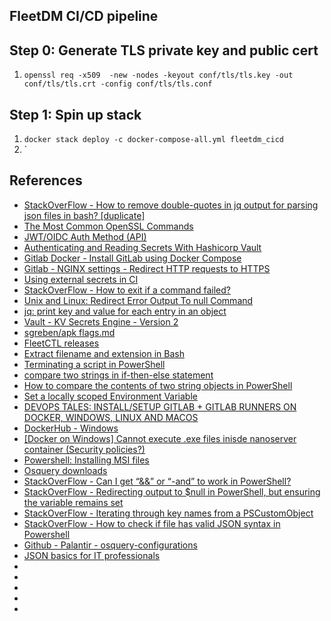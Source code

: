 ## FleetDM CI/CD pipeline

## Step 0: Generate TLS private key and public cert
1. `openssl req -x509  -new -nodes -keyout conf/tls/tls.key -out conf/tls/tls.crt -config conf/tls/tls.conf`

## Step 1: Spin up stack
1. `docker stack deploy -c docker-compose-all.yml fleetdm_cicd`
1. `

## References
* [StackOverFlow - How to remove double-quotes in jq output for parsing json files in bash? [duplicate]](https://stackoverflow.com/questions/44656515/how-to-remove-double-quotes-in-jq-output-for-parsing-json-files-in-bash)
* [The Most Common OpenSSL Commands](https://www.sslshopper.com/article-most-common-openssl-commands.html)
* [JWT/OIDC Auth Method (API)](https://www.vaultproject.io/api/auth/jwt#jwks_ca_pem)
* [Authenticating and Reading Secrets With Hashicorp Vault](https://docs.gitlab.com/ee/ci/examples/authenticating-with-hashicorp-vault/)
* [Gitlab Docker - Install GitLab using Docker Compose](https://docs.gitlab.com/omnibus/docker/#install-gitlab-using-docker-compose)
* [Gitlab - NGINX settings - Redirect HTTP requests to HTTPS](https://gitlab.com/gitlab-org/omnibus-gitlab/blob/master/doc/settings/nginx.md#redirect-http-requests-to-https)
* [Using external secrets in CI](https://docs.gitlab.com/ee/ci/secrets/#configure-your-vault-server)
* [StackOverFlow - How to exit if a command failed?](https://stackoverflow.com/questions/3822621/how-to-exit-if-a-command-failed)
* [Unix and Linux: Redirect Error Output To null Command](https://www.cyberciti.biz/faq/unix-linux-redirect-error-output-to-null-command/)
* [jq: print key and value for each entry in an object](https://stackoverflow.com/questions/34226370/jq-print-key-and-value-for-each-entry-in-an-object)
* [Vault - KV Secrets Engine - Version 2](https://www.vaultproject.io/docs/secrets/kv/kv-v2)
* [sgreben/apk flags.md](https://gist.github.com/sgreben/dfeaaf20eb635d31e1151cb14ea79048)
* [FleetCTL releases](https://github.com/fleetdm/fleet/releases)
* [Extract filename and extension in Bash](https://stackoverflow.com/questions/965053/extract-filename-and-extension-in-bash)
* [Terminating a script in PowerShell](https://stackoverflow.com/questions/2022326/terminating-a-script-in-powershell)
* [compare two strings in if-then-else statement](https://social.technet.microsoft.com/Forums/lync/en-US/63b77100-85e1-40d1-afdc-26cc825dc911/compare-two-strings-in-ifthenelse-statement?forum=winserverpowershell)
* [How to compare the contents of two string objects in PowerShell](https://stackoverflow.com/questions/18772063/how-to-compare-the-contents-of-two-string-objects-in-powershell)
* [Set a locally scoped Environment Variable](https://www.tachytelic.net/2019/03/powershell-environment-variables/)
* [DEVOPS TALES: INSTALL/SETUP GITLAB + GITLAB RUNNERS ON DOCKER, WINDOWS, LINUX AND MACOS](https://holdmybeersecurity.com/2021/02/19/devops-tales-install-setup-gitlab-gitlab-runners-on-docker-windows-linux-and-macos/)
* [DockerHub - Windows](https://hub.docker.com/_/microsoft-windows)
* [[Docker on Windows] Cannot execute .exe files inisde nanoserver container (Security policies?)](https://social.msdn.microsoft.com/Forums/en-US/4d12df17-e803-4b12-ac82-6df99eb774cc/docker-on-windows-cannot-execute-exe-files-inisde-nanoserver-container-security-policies?forum=windowscontainers)
* [Powershell: Installing MSI files](https://powershellexplained.com/2016-10-21-powershell-installing-msi-files/)
* [Osquery downloads](https://osquery.io/downloads/official/4.6.0)
* [StackOverFlow - Can I get “&&” or “-and” to work in PowerShell?](https://stackoverflow.com/questions/563600/can-i-get-or-and-to-work-in-powershell)
* [StackOverFlow - Redirecting output to $null in PowerShell, but ensuring the variable remains set](https://stackoverflow.com/questions/5881174/redirecting-output-to-null-in-powershell-but-ensuring-the-variable-remains-set)
* [StackOverFlow - Iterating through key names from a PSCustomObject](https://stackoverflow.com/questions/18779762/iterating-through-key-names-from-a-pscustomobject)
* [StackOverFlow - How to check if file has valid JSON syntax in Powershell](https://stackoverflow.com/questions/17034954/how-to-check-if-file-has-valid-json-syntax-in-powershell)
* [Github - Palantir - osquery-configurations](https://github.com/palantir/osquery-configuration)
* [JSON basics for IT professionals](http://techgenix.com/json-with-powershell/)
* []()
* []()
* []()
* []()
* []()